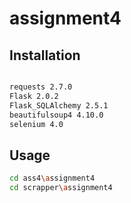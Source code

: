 # assignment4

## Installation

```bash

requests 2.7.0
Flask 2.0.2
Flask_SQLAlchemy 2.5.1
beautifulsoup4 4.10.0
selenium 4.0

```

## Usage


```bash
cd ass4\assignment4
cd scrapper\assignment4
```
